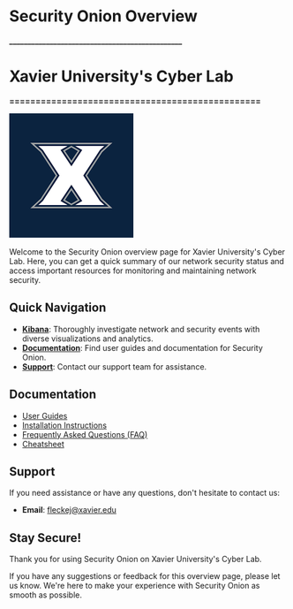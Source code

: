 # **Security Onion Overview**
**_______________________________________________**
# **Xavier University's Cyber Lab**

**================================================**

![xavier](xavier.png)


Welcome to the Security Onion overview page for Xavier University's Cyber Lab. Here, you can get a quick summary of our network security status and access important resources for monitoring and maintaining network security.

## Quick Navigation

- [**Kibana**](https://172.16.1.25/kibana): Thoroughly investigate network and security events with diverse visualizations and analytics.
- [**Documentation**](#documentation): Find user guides and documentation for Security Onion.
- [**Support**](#support): Contact our support team for assistance.


## Documentation

- [User Guides](user-guides.md)
- [Installation Instructions](installation-instructions.md)
- [Frequently Asked Questions (FAQ)](faq.md)
- [Cheatsheet](https://172.16.1.25/docs/cheatsheet.pdf)

## Support

If you need assistance or have any questions, don't hesitate to contact us:

- **Email**: fleckej@xavier.edu

## Stay Secure!
Thank you for using Security Onion on Xavier University's Cyber Lab.

If you have any suggestions or feedback for this overview page, please let us know. We're here to make your experience with Security Onion as smooth as possible.

